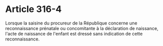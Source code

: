 # Article 316-4

Lorsque la saisine du procureur de la République concerne une reconnaissance prénatale ou concomitante à la déclaration de naissance, l'acte de naissance de l'enfant est dressé sans indication de cette reconnaissance.
